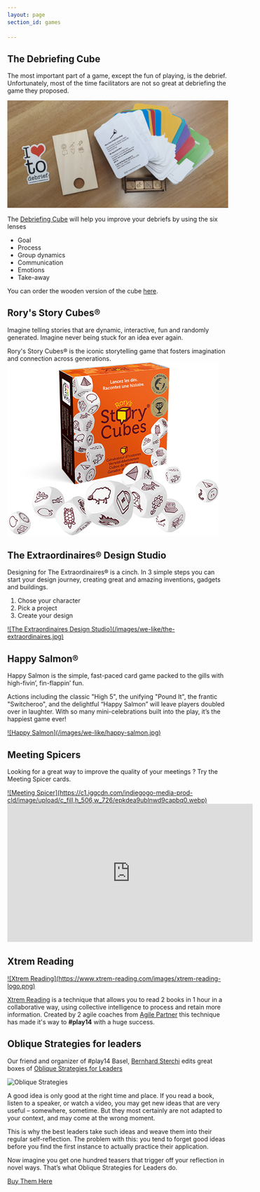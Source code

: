 ```yaml
---
layout: page
section_id: games

---
```


## The Debriefing Cube

The most important part of a game, except the fun of playing, is the debrief. Unfortunately, most of the time facilitators are not so great at debriefing the game they proposed.

![The Debriefing Cube](/images/we-like/the-debriefing-cube.jpg)

The [Debriefing Cube](http://thedebriefingcube.com/) will help you improve your debriefs by using the six lenses
* Goal
* Process
* Group dynamics
* Communication
* Emotions
* Take-away

You can order the wooden version of the cube [here](http://shop.kilearning.net/).

## Rory's Story Cubes®

Imagine telling stories that are dynamic, interactive, fun and randomly generated. Imagine never being stuck for an idea ever again.

Rory's Story Cubes® is the iconic storytelling game that fosters imagination and connection across generations.
<a href="https://www.storycubes.com/">
![Rory's Story Cubes®](/images/we-like/story-cubes.png)
</a>


## The Extraordinaires® Design Studio

Designing for The Extraordinaires® is a cinch. In 3 simple steps you can start your design journey, creating great and amazing inventions, gadgets and buildings.
1. Chose your character
2. Pick a project
3. Create your design

<a href="https://www.extraordinaires.com/">
![The Extraordinaires Design Studio](/images/we-like/the-extraordinaires.jpg)
</a>


## Happy Salmon®

Happy Salmon is the simple, fast-paced card game packed to the gills with high-fivin’, fin-flappin’ fun. 

Actions including the classic "High 5", the unifying "Pound It", the frantic "Switcheroo", and the delightful “Happy Salmon” will leave players doubled over in laughter. With so many mini-celebrations built into the play, it’s the happiest game ever!

<a href="https://www.northstargames.com/products/happy-salmon">
![Happy Salmon](/images/we-like/happy-salmon.jpg)
</a>

## Meeting Spicers

Looking for a great way to improve the quality of your meetings ? Try the Meeting Spicer cards.

<a href="https://www.facebook.com/MeetingSpicer">
![Meeting Spicer](https://c1.iggcdn.com/indiegogo-media-prod-cld/image/upload/c_fill,h_506,w_726/epkdea9ublnwd9capbq0.webp)
</a>

<iframe width="560" height="315" src="https://www.youtube.com/embed/o9GKoj-NMfY" frameborder="0" allow="autoplay; encrypted-media" allowfullscreen></iframe>

<div class='four spacing'></div>

## Xtrem Reading

<a href="https://www.xtrem-reading.com/">
![Xtrem Reading](https://www.xtrem-reading.com/images/xtrem-reading-logo.png)
</a>

[Xtrem Reading](https://www.xtrem-reading.com/) is a technique that allows you to read 2 books in 1 hour in a collaborative way, using collective intelligence to process and retain more information. Created by 2 agile coaches from [Agile Partner](http://agilepartner.net) this technique has made it's way to **#play14** with a huge success.

## Oblique Strategies for leaders

Our friend and organizer of #play14 Basel, [Bernhard Sterchi](../_players/bernhard-sterchi.md) edits great boxes of [Oblique Strategies for Leaders](https://www.palladio.net/product/oblique-strategies-for-leaders/)

![Oblique Strategies](https://www.palladio.net/wp-content/uploads/2019/09/IMG_3237-scaled.jpg)

A good idea is only good at the right time and place. If you read a book, listen to a speaker, or watch a video, you may get new ideas that are very useful – somewhere, sometime. But they most certainly are not adapted to your context, and may come at the wrong moment. 

This is why the best leaders take such ideas and weave them into their regular self-reflection. The problem with this: you tend to forget good ideas before you find the first instance to actually practice their application. 

Now imagine you get one hundred teasers that trigger off your reflection in novel ways. That’s what Oblique Strategies for Leaders do.

[Buy Them Here](https://www.palladio.net/product/oblique-strategies-for-leaders/)